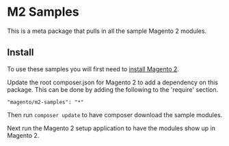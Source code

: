 M2 Samples
==========

This is a meta package that pulls in all the sample Magento 2 modules.

Install
-------

To use these samples you will first need to [install Magento 2](http://devdocs.magento.com/guides/v1.0/install-gde/bk-install-guide.html).

Update the root composer.json for Magento 2 to add a dependency on this package.
This can be done by adding the following to the 'require' section.

    "magento/m2-samples": "*"

Then run `composer update` to have composer download the sample modules.

Next run the Magento 2 setup application to have the modules show up in Magento 2.
